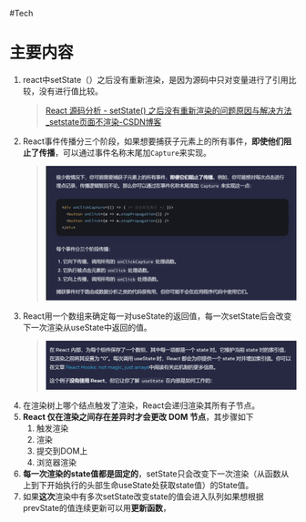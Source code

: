 #Tech 

# 主要内容
1. react中setState（）之后没有重新渲染，是因为源码中只对变量进行了引用比较，没有进行值比较。
	> [React 源码分析 - setState() 之后没有重新渲染的问题原因与解决方法_setstate页面不渲染-CSDN博客](https://blog.csdn.net/vandavidchou/article/details/102618866)
2. React事件传播分三个阶段，如果想要捕获子元素上的所有事件，**即使他们阻止了传播**，可以通过事件名称末尾加`Capture`来实现。
	> ![](../img/2024-03-27-20240327153918.png)
3. React用一个数组来确定每一对useState的返回值，每一次setState后会改变下一次渲染从useState中返回的值。
	> ![](../img/2024-03-27-20240327160327.png)
4. 在渲染树上哪个结点触发了渲染，React会递归渲染其所有子节点。
5. **React 仅在渲染之间存在差异时才会更改 DOM 节点**，其步骤如下
	1. 触发渲染
	2. 渲染
	3. 提交到DOM上
	4. 浏览器渲染
6. **每一次渲染的state值都是固定的**，setState只会改变下一次渲染（从函数从上到下开始执行的头部生命useState处获取state值）的State值。
7. 如果**这次**渲染中有多次setState改变state的值会进入队列如果想根据prevState的值连续更新可以用**更新函数**，